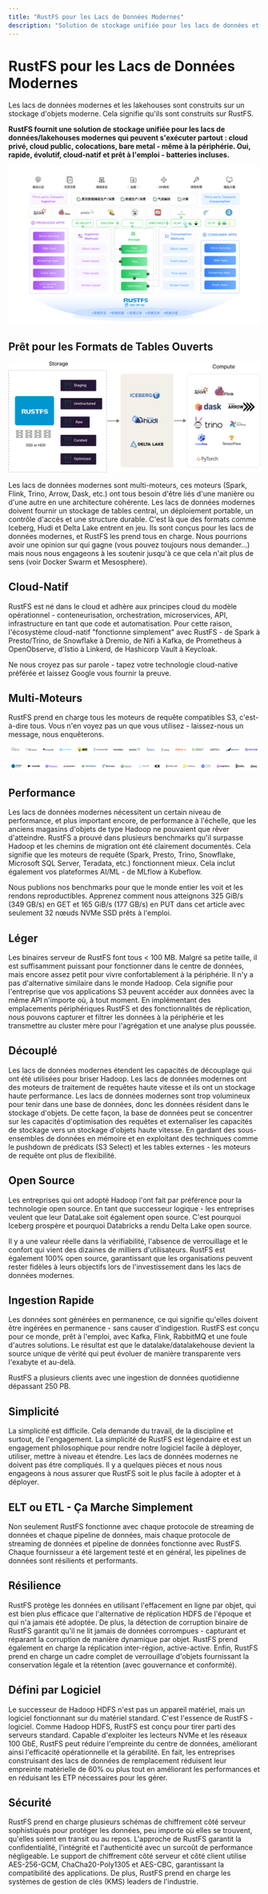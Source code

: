 ```yaml
---
title: "RustFS pour les Lacs de Données Modernes"
description: "Solution de stockage unifiée pour les lacs de données et lakehouses qui peuvent s'exécuter partout"
---
```


# RustFS pour les Lacs de Données Modernes

Les lacs de données modernes et les lakehouses sont construits sur un stockage d'objets moderne. Cela signifie qu'ils sont construits sur RustFS.

**RustFS fournit une solution de stockage unifiée pour les lacs de données/lakehouses modernes qui peuvent s'exécuter partout : cloud privé, cloud public, colocations, bare metal - même à la périphérie. Oui, rapide, évolutif, cloud-natif et prêt à l'emploi - batteries incluses.**

![Architecture du lac de données](images/data-lake-architecture.png)

## Prêt pour les Formats de Tables Ouverts

![Formats de tables](images/table-formats.png)

Les lacs de données modernes sont multi-moteurs, ces moteurs (Spark, Flink, Trino, Arrow, Dask, etc.) ont tous besoin d'être liés d'une manière ou d'une autre en une architecture cohérente. Les lacs de données modernes doivent fournir un stockage de tables central, un déploiement portable, un contrôle d'accès et une structure durable. C'est là que des formats comme Iceberg, Hudi et Delta Lake entrent en jeu. Ils sont conçus pour les lacs de données modernes, et RustFS les prend tous en charge. Nous pourrions avoir une opinion sur qui gagne (vous pouvez toujours nous demander...) mais nous nous engageons à les soutenir jusqu'à ce que cela n'ait plus de sens (voir Docker Swarm et Mesosphere).

## Cloud-Natif

RustFS est né dans le cloud et adhère aux principes cloud du modèle opérationnel - conteneurisation, orchestration, microservices, API, infrastructure en tant que code et automatisation. Pour cette raison, l'écosystème cloud-natif "fonctionne simplement" avec RustFS - de Spark à Presto/Trino, de Snowflake à Dremio, de Nifi à Kafka, de Prometheus à OpenObserve, d'Istio à Linkerd, de Hashicorp Vault à Keycloak.

Ne nous croyez pas sur parole - tapez votre technologie cloud-native préférée et laissez Google vous fournir la preuve.

## Multi-Moteurs

RustFS prend en charge tous les moteurs de requête compatibles S3, c'est-à-dire tous. Vous n'en voyez pas un que vous utilisez - laissez-nous un message, nous enquêterons.

![Support multi-moteurs](images/multi-engine-1.svg)

![Support multi-moteurs](images/multi-engine-2.svg)

## Performance

Les lacs de données modernes nécessitent un certain niveau de performance, et plus important encore, de performance à l'échelle, que les anciens magasins d'objets de type Hadoop ne pouvaient que rêver d'atteindre. RustFS a prouvé dans plusieurs benchmarks qu'il surpasse Hadoop et les chemins de migration ont été clairement documentés. Cela signifie que les moteurs de requête (Spark, Presto, Trino, Snowflake, Microsoft SQL Server, Teradata, etc.) fonctionnent mieux. Cela inclut également vos plateformes AI/ML - de MLflow à Kubeflow.

Nous publions nos benchmarks pour que le monde entier les voit et les rendons reproductibles. Apprenez comment nous atteignons 325 GiB/s (349 GB/s) en GET et 165 GiB/s (177 GB/s) en PUT dans cet article avec seulement 32 nœuds NVMe SSD prêts à l'emploi.

## Léger

Les binaires serveur de RustFS font tous < 100 MB. Malgré sa petite taille, il est suffisamment puissant pour fonctionner dans le centre de données, mais encore assez petit pour vivre confortablement à la périphérie. Il n'y a pas d'alternative similaire dans le monde Hadoop. Cela signifie pour l'entreprise que vos applications S3 peuvent accéder aux données avec la même API n'importe où, à tout moment. En implémentant des emplacements périphériques RustFS et des fonctionnalités de réplication, nous pouvons capturer et filtrer les données à la périphérie et les transmettre au cluster mère pour l'agrégation et une analyse plus poussée.

## Découplé

Les lacs de données modernes étendent les capacités de découplage qui ont été utilisées pour briser Hadoop. Les lacs de données modernes ont des moteurs de traitement de requêtes haute vitesse et ils ont un stockage haute performance. Les lacs de données modernes sont trop volumineux pour tenir dans une base de données, donc les données résident dans le stockage d'objets. De cette façon, la base de données peut se concentrer sur les capacités d'optimisation des requêtes et externaliser les capacités de stockage vers un stockage d'objets haute vitesse. En gardant des sous-ensembles de données en mémoire et en exploitant des techniques comme le pushdown de prédicats (S3 Select) et les tables externes - les moteurs de requête ont plus de flexibilité.

## Open Source

Les entreprises qui ont adopté Hadoop l'ont fait par préférence pour la technologie open source. En tant que successeur logique - les entreprises veulent que leur DataLake soit également open source. C'est pourquoi Iceberg prospère et pourquoi Databricks a rendu Delta Lake open source.

Il y a une valeur réelle dans la vérifiabilité, l'absence de verrouillage et le confort qui vient des dizaines de milliers d'utilisateurs. RustFS est également 100% open source, garantissant que les organisations peuvent rester fidèles à leurs objectifs lors de l'investissement dans les lacs de données modernes.

## Ingestion Rapide

Les données sont générées en permanence, ce qui signifie qu'elles doivent être ingérées en permanence - sans causer d'indigestion. RustFS est conçu pour ce monde, prêt à l'emploi, avec Kafka, Flink, RabbitMQ et une foule d'autres solutions. Le résultat est que le datalake/datalakehouse devient la source unique de vérité qui peut évoluer de manière transparente vers l'exabyte et au-delà.

RustFS a plusieurs clients avec une ingestion de données quotidienne dépassant 250 PB.

## Simplicité

La simplicité est difficile. Cela demande du travail, de la discipline et surtout, de l'engagement. La simplicité de RustFS est légendaire et est un engagement philosophique pour rendre notre logiciel facile à déployer, utiliser, mettre à niveau et étendre. Les lacs de données modernes ne doivent pas être compliqués. Il y a quelques pièces et nous nous engageons à nous assurer que RustFS soit le plus facile à adopter et à déployer.

## ELT ou ETL - Ça Marche Simplement

Non seulement RustFS fonctionne avec chaque protocole de streaming de données et chaque pipeline de données, mais chaque protocole de streaming de données et pipeline de données fonctionne avec RustFS. Chaque fournisseur a été largement testé et en général, les pipelines de données sont résilients et performants.

## Résilience

RustFS protège les données en utilisant l'effacement en ligne par objet, qui est bien plus efficace que l'alternative de réplication HDFS de l'époque et qui n'a jamais été adoptée. De plus, la détection de corruption binaire de RustFS garantit qu'il ne lit jamais de données corrompues - capturant et réparant la corruption de manière dynamique par objet. RustFS prend également en charge la réplication inter-région, active-active. Enfin, RustFS prend en charge un cadre complet de verrouillage d'objets fournissant la conservation légale et la rétention (avec gouvernance et conformité).

## Défini par Logiciel

Le successeur de Hadoop HDFS n'est pas un appareil matériel, mais un logiciel fonctionnant sur du matériel standard. C'est l'essence de RustFS - logiciel. Comme Hadoop HDFS, RustFS est conçu pour tirer parti des serveurs standard. Capable d'exploiter les lecteurs NVMe et les réseaux 100 GbE, RustFS peut réduire l'empreinte du centre de données, améliorant ainsi l'efficacité opérationnelle et la gérabilité. En fait, les entreprises construisant des lacs de données de remplacement réduisent leur empreinte matérielle de 60% ou plus tout en améliorant les performances et en réduisant les ETP nécessaires pour les gérer.

## Sécurité

RustFS prend en charge plusieurs schémas de chiffrement côté serveur sophistiqués pour protéger les données, peu importe où elles se trouvent, qu'elles soient en transit ou au repos. L'approche de RustFS garantit la confidentialité, l'intégrité et l'authenticité avec un surcoût de performance négligeable. Le support de chiffrement côté serveur et côté client utilise AES-256-GCM, ChaCha20-Poly1305 et AES-CBC, garantissant la compatibilité des applications. De plus, RustFS prend en charge les systèmes de gestion de clés (KMS) leaders de l'industrie.

